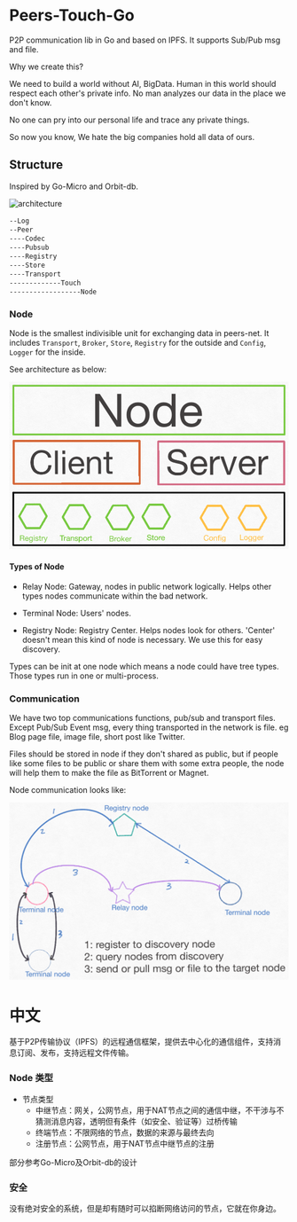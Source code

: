 # Peers-Touch-Go

P2P communication lib in Go and based on IPFS. It supports Sub/Pub msg and file.   

Why we create this?

We need to build a world without AI, BigData. Human in this world should respect each other's private info. No man analyzes our data in the place we don't know.

No one can pry into our personal life and trace any private things.

So now you know, We hate the big companies hold all data of ours. 

## Structure

Inspired by Go-Micro and Orbit-db.

![architecture](./doc/images/architecture.png)

```
--Log
--Peer
----Codec
----Pubsub
----Registry
----Store
----Transport
-------------Touch
------------------Node
```

### Node

Node is the smallest indivisible unit for exchanging data in peers-net. It includes `Transport`, `Broker`, `Store`, `Registry` for the outside and `Config`, `Logger` for the inside.

See architecture as below:

![image](./doc/images/node_frame.png)

#### Types of Node

- Relay Node: Gateway, nodes in public network logically. Helps other types nodes communicate within the bad network.

- Terminal Node: Users' nodes.

- Registry Node: Registry Center. Helps nodes look for others. 'Center' doesn't mean this kind of node is necessary. We use this for easy discovery.

Types can be init at one node which means a node could have tree types. Those types run in one or multi-process. 

### Communication

We have two top communications functions, pub/sub and transport files. Except Pub/Sub Event msg, every thing transported in the network is file. eg Blog page file, image file, short post like Twitter.

Files should be stored in node if they don't shared as public, but if people like some files to be public or share them with some extra people, the node will help them to make the file as BitTorrent or Magnet.

Node communication looks like:

![image](./doc/images/node_communication.png)

# 中文

基于P2P传输协议（IPFS）的远程通信框架，提供去中心化的通信组件，支持消息订阅、发布，支持远程文件传输。

### Node 类型

- 节点类型
  - 中继节点：网关，公网节点，用于NAT节点之间的通信中继，不干涉与不猜测消息内容，透明但有条件（如安全、验证等）过桥传输
  - 终端节点：不限网络的节点，数据的来源与最终去向
  - 注册节点：公网节点，用于NAT节点中继节点的注册

部分参考Go-Micro及Orbit-db的设计

### 安全

没有绝对安全的系统，但是却有随时可以掐断网络访问的节点，它就在你身边。
